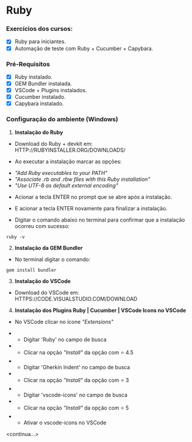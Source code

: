 # Ruby

### Exercícios dos cursos:

 - [x] Ruby para iniciantes.
 - [x] Automação de teste com Ruby + Cucumber + Capybara.
 
### Pré-Requisitos

 - [x] Ruby instalado.
 - [x] GEM Bundler instalada.
 - [x] VSCode + Plugins instalados.
 - [x] Cucumber instalado.
 - [x] Capybara instalado.

### Configuração do ambiente (Windows)

1. **Instalação do Ruby**

* Download do Ruby + devkit em: HTTP://RUBYINSTALLER.ORG/DOWNLOADS/

* Ao executar a instalação marcar as opções:

 - *"Add Ruby executables to your PATH"*
 - *"Associate .rb and .rbw files with this Ruby installation"*
 - *"Use UTF-8 as default external encoding"*
 
* Acionar a tecla ENTER no prompt que se abre após a instalação.

* E acionar a tecla ENTER novamente para finalizar a instalação.

* Digitar o comando abaixo no terminal para confirmar que a instalação ocorreu com sucesso:

```ruby -v```


2. **Instalação da GEM Bundler**

* No terminal digitar o comando:

```gem install bundler```


3. **Instalação do VSCode**

* Download do VSCode em: HTTPS://CODE.VISUALSTUDIO.COM/DOWNLOAD


4. **Instalação dos Plugins Ruby | Cucumber | VSCode Icons no VSCode**

* No VSCode clicar no ícone *"Extensions"*

 - * Digitar 'Ruby' no campo de busca
 - * Clicar na opção *"Install"* da opção com :star: 4.5
 
 - * Digitar 'Gherkin Indent' no campo de busca
 - * Clicar na opção *"Install"* da opção com :star: 3
 
 - * Digitar 'vscode-icons' no campo de busca
 - * Clicar na opção *"Install"* da opção com :star: 5
 - * Ativar o vscode-icons no VSCode
 
 <continua...>